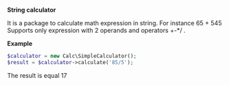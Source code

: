 **String calculator**

It is a package to calculate math expression in string. For instance 65 + 545 
Supports only expression with 2 operands and operators +-*/ .

**Example**

```php
$calculator = new Calc\SimpleCalculator();
$result = $calculator->calculate('85/5');
```

The result is equal 17 